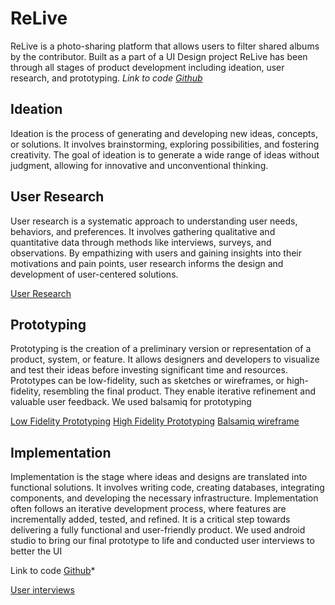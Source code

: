 # ReLive
ReLive is a photo-sharing platform that allows users to filter shared albums by the contributor. Built as a part of a UI Design project ReLive has been through all stages of product development including ideation, user research, and prototyping.
*Link to code [Github](https://github.com/karangeorge97/ReLive-Onedroid)*

## Ideation

Ideation is the process of generating and developing new ideas, concepts, or solutions. It involves brainstorming, exploring possibilities, and fostering creativity. The goal of ideation is to generate a wide range of ideas without judgment, allowing for innovative and unconventional thinking.

## User Research

User research is a systematic approach to understanding user needs, behaviors, and preferences. It involves gathering qualitative and quantitative data through methods like interviews, surveys, and observations. By empathizing with users and gaining insights into their motivations and pain points, user research informs the design and development of user-centered solutions.

[User Research](https://docs.google.com/presentation/d/1Z9f0CXmXnkk6TU_vW2tJc4Ma8bSf4pyqav9a6rC4z5s/edit?usp=sharing)
## Prototyping

Prototyping is the creation of a preliminary version or representation of a product, system, or feature. It allows designers and developers to visualize and test their ideas before investing significant time and resources. Prototypes can be low-fidelity, such as sketches or wireframes, or high-fidelity, resembling the final product. They enable iterative refinement and valuable user feedback.
We used balsamiq for prototyping

[Low Fidelity Prototyping](https://docs.google.com/presentation/d/1wpg3pLE74FL6gjEwSHfPSXeL7H-2Ze9U4T-c3CNxYhw/edit?usp=share_link)
[High Fidelity Prototyping](https://docs.google.com/presentation/d/1wpg3pLE74FL6gjEwSHfPSXeL7H-2Ze9U4T-c3CNxYhw/edit?usp=share_link)
[Balsamiq wireframe](https://docs.google.com/presentation/d/1wpg3pLE74FL6gjEwSHfPSXeL7H-2Ze9U4T-c3CNxYhw/edit?usp=share_link)

## Implementation

Implementation is the stage where ideas and designs are translated into functional solutions. It involves writing code, creating databases, integrating components, and developing the necessary infrastructure. Implementation often follows an iterative development process, where features are incrementally added, tested, and refined. It is a critical step towards delivering a fully functional and user-friendly product.
We used android studio to bring our final prototype to life and conducted user interviews to better the UI

Link to code [Github](https://github.com/karangeorge97/ReLive-Onedroid)*

[User interviews](https://docs.google.com/presentation/d/1wpg3pLE74FL6gjEwSHfPSXeL7H-2Ze9U4T-c3CNxYhw/edit?usp=share_link)



